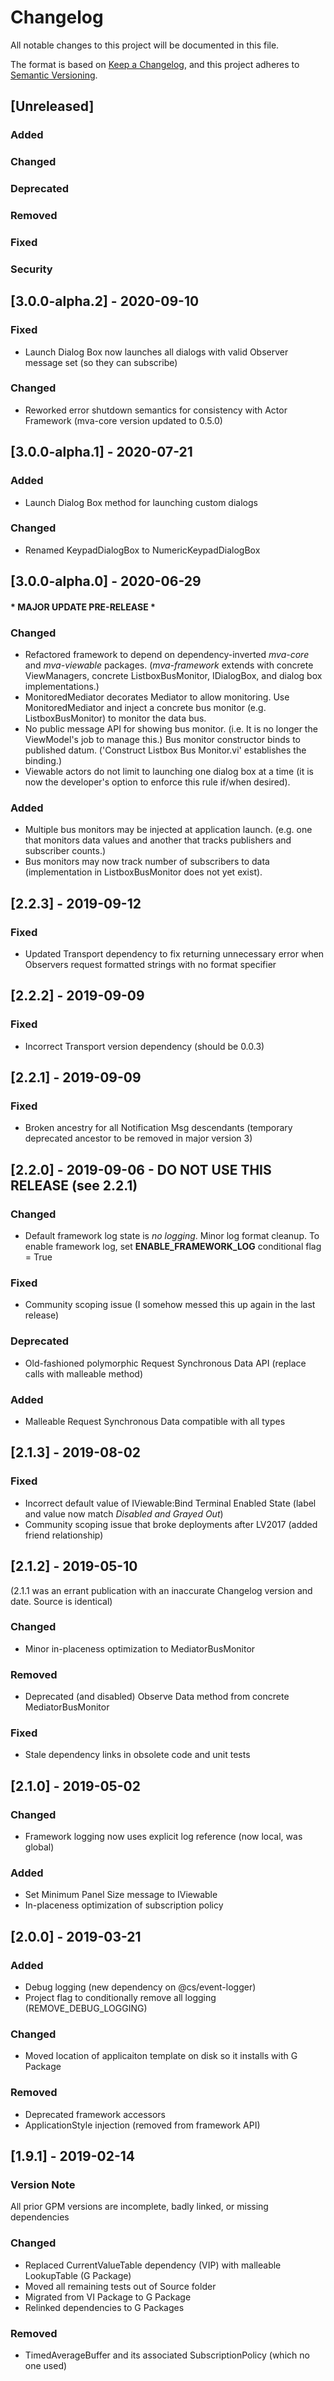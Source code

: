 # Changelog
All notable changes to this project will be documented in this file.

The format is based on [Keep a Changelog](https://keepachangelog.com/en/1.0.0/),
and this project adheres to [Semantic Versioning](https://semver.org/spec/v2.0.0.html).

## [Unreleased]
### Added
### Changed
### Deprecated
### Removed
### Fixed
### Security

## [3.0.0-alpha.2] - 2020-09-10
### Fixed
- Launch Dialog Box now launches all dialogs with valid Observer message set (so they can subscribe)
### Changed
- Reworked error shutdown semantics for consistency with Actor Framework (mva-core version updated to 0.5.0)

## [3.0.0-alpha.1] - 2020-07-21
### Added
- Launch Dialog Box method for launching custom dialogs
### Changed
- Renamed KeypadDialogBox to NumericKeypadDialogBox

## [3.0.0-alpha.0] - 2020-06-29
#### * MAJOR UPDATE PRE-RELEASE *
### Changed
- Refactored framework to depend on dependency-inverted *mva-core* and *mva-viewable* packages. (*mva-framework* extends with concrete ViewManagers, concrete ListboxBusMonitor, IDialogBox, and dialog box implementations.)
- MonitoredMediator decorates Mediator to allow monitoring. Use MonitoredMediator and inject a concrete bus monitor (e.g. ListboxBusMonitor) to monitor the data bus.
- No public message API for showing bus monitor. (i.e. It is no longer the ViewModel's job to manage this.) Bus monitor constructor binds to published datum. ('Construct Listbox Bus Monitor.vi' establishes the binding.)
- Viewable actors do not limit to launching one dialog box at a time (it is now the developer's option to enforce this rule if/when desired).

### Added
- Multiple bus monitors may be injected at application launch. (e.g. one that monitors data values and another that tracks publishers and subscriber counts.)
- Bus monitors may now track number of subscribers to data (implementation in ListboxBusMonitor does not yet exist).

## [2.2.3] - 2019-09-12
### Fixed
- Updated Transport dependency to fix returning unnecessary error when Observers request formatted strings with no format specifier

## [2.2.2] - 2019-09-09
### Fixed
- Incorrect Transport version dependency (should be 0.0.3)

## [2.2.1] - 2019-09-09
### Fixed
- Broken ancestry for all Notification Msg descendants (temporary deprecated ancestor to be removed in major version 3)

## [2.2.0] - 2019-09-06 - DO NOT USE THIS RELEASE (see 2.2.1)
### Changed
- Default framework log state is *no logging*. Minor log format cleanup. To enable framework log, set **ENABLE_FRAMEWORK_LOG** conditional flag = True
### Fixed
- Community scoping issue (I somehow messed this up again in the last release)
### Deprecated
- Old-fashioned polymorphic Request Synchronous Data API (replace calls with malleable method)
### Added
- Malleable Request Synchronous Data compatible with all types

## [2.1.3] - 2019-08-02
### Fixed
- Incorrect default value of IViewable:Bind Terminal Enabled State (label and value now match *Disabled and Grayed Out*)
- Community scoping issue that broke deployments after LV2017 (added friend relationship)

## [2.1.2] - 2019-05-10
(2.1.1 was an errant publication with an inaccurate Changelog version and date. Source is identical)
### Changed
- Minor in-placeness optimization to MediatorBusMonitor
### Removed
- Deprecated (and disabled) Observe Data method from concrete MediatorBusMonitor
### Fixed
- Stale dependency links in obsolete code and unit tests

## [2.1.0] - 2019-05-02
### Changed
- Framework logging now uses explicit log reference (now local, was global)
### Added
- Set Minimum Panel Size message to IViewable
- In-placeness optimization of subscription policy

## [2.0.0] - 2019-03-21
### Added
- Debug logging (new dependency on @cs/event-logger)
- Project flag to conditionally remove all logging (REMOVE_DEBUG_LOGGING)
### Changed
- Moved location of applicaiton template on disk so it installs with G Package
### Removed
- Deprecated framework accessors
- ApplicationStyle injection (removed from framework API)

## [1.9.1] - 2019-02-14
### Version Note
All prior GPM versions are incomplete, badly linked, or missing dependencies
### Changed
- Replaced CurrentValueTable dependency (VIP) with malleable LookupTable (G Package)
- Moved all remaining tests out of Source folder
- Migrated from VI Package to G Package
- Relinked dependencies to G Packages
### Removed
- TimedAverageBuffer and its associated SubscriptionPolicy (which no one used)
